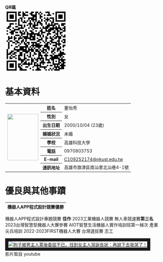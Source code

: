
**QR碼**  
<img src="https://github.com/yndon/Readme.md/blob/main/IMG/qr.ioi.tw.png" width=200 height=200/>

#  **基本資料**
<table>
  <tr>
    <td rowspan="8"><img src="https://github.com/C109252174/Course/assets/161835090/951bbbe8-1086-4d22-83ca-38a8d0c1dc59" width=100 height=150 alt=""></td>
    <th>姓名</th>
    <td>董怡秀</td>
  </tr>
  <tr>
     <th>性別</th>
    <td>女</td>
  </tr>
  
   <th>出生日期</th>
    <td>2000/10/04 (23歲)</td>
  </tr>
  <tr>
    <th>婚姻狀況</th>
    <td>未婚</td>
  </tr>
  <tr>
    <th>學校</th>
    <td>高雄科技大學 </td>
  </tr>
  <tr>
    <th>電話</th>
    <td>0970803753</td>
  </tr>
  <tr>
    <th>E-mail</th>
    <td><a href="mailto:C109252174@nkust.edu.tw">C109252174@nkust.edu.tw</a></td>
  </tr>
  <tr>
    <th>通訊地址</th>
    <td>高雄市旗津區南汕里北汕巷4-1號</td>
  </tr>
</table>

#  **優良與其他事蹟** 
| 機器人APP程式設計競賽**優勝** |
|:----------------------------------------------------- |
機器人APP程式設計專題競賽 **佳作**
2023工業機器人競賽 無人車競速賽**第三名**
2023台灣智慧型機器人大賽參賽
AIOT智慧生活機器人實作培訓班第一梯次 產業尖兵培訓
2022-2023FIRST機器人大賽 台灣選拔賽 志工

<a href="https://youtu.be/Owku4m7W9eI">
<img src="https://github.com/C109252174/Course/assets/161835090/001707f0-cb70-4383-b0d5-9e14b07bc741" 
alt="狗子被男主人罵後委屈不已，找到女主人哭訴告狀：再說下去我哭了！" width="400" height="250" border="10" /></a>
<br>影片取自 youtube
